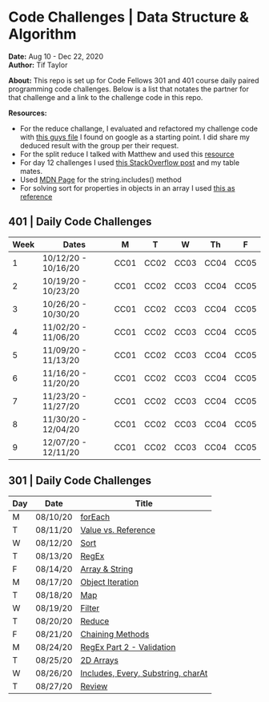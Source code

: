 # Code Challenges | Data Structure & Algorithm 
**Date:** Aug 10 - Dec 22, 2020  
**Author:** Tif Taylor

**About:**
This repo is set up for Code Fellows 301 and 401 course daily paired programming code challenges. Below is a list that notates the partner for that challenge and a link to the challenge code in this repo.

**Resources:**
- For the reduce challange, I evaluated and refactored my challenge code with [this guys file](https://gist.github.com/quangnd/572c6d410cb6512b7f252af0f2eb7cae) I found on google as a starting point. I did share my deduced result with the group per their request. 
- For the split reduce I talked with Matthew and used this [resource](https://dev.to/navi/comment/45bn) 
- For day 12 challenges I used [this StackOverflow post](https://stackoverflow.com/questions/39127989/creating-a-javascript-object-from-two-arrays) and my table mates.
- Used [MDN Page](https://developer.mozilla.org/en-US/docs/Web/JavaScript/Reference/Global_Objects/String/includes) for the string.includes() method
- For solving sort for properties in objects in an array I used [this as reference](https://flaviocopes.com/how-to-sort-array-of-objects-by-property-javascript/)

## 401 | Daily Code Challenges 


Week | Dates | M | T | W | Th | F        
--|--|--|--|--|--|--       
1 | 10/12/20 - 10/16/20 | CC01 | CC02 | CC03 | CC04 | CC05     
2 | 10/19/20 - 10/23/20 | CC01 | CC02 | CC03 | CC04 | CC05     
3 | 10/26/20 - 10/30/20 | CC01 | CC02 | CC03 | CC04 | CC05  
4 | 11/02/20 - 11/06/20 | CC01 | CC02 | CC03 | CC04 | CC05   
5 | 11/09/20 - 11/13/20 | CC01 | CC02 | CC03 | CC04 | CC05   
6 | 11/16/20 - 11/20/20 | CC01 | CC02 | CC03 | CC04 | CC05     
7 | 11/23/20 - 11/27/20 | CC01 | CC02 | CC03 | CC04 | CC05  
8 | 11/30/20 - 12/04/20 | CC01 | CC02 | CC03 | CC04 | CC05  
9 | 12/07/20 - 12/11/20 | CC01 | CC02 | CC03 | CC04 | CC05        


## 301 | Daily Code Challenges

Day | Date | Title 
--|--|--
M | 08/10/20 | [forEach](/code-challenges/for-each/challenges-01.test.js)   
T | 08/11/20 | [Value vs. Reference](/code-challenges/for-each/challenges-02.test.js)   
W | 08/12/20 | [Sort](/code-challenges/for-each/challenges-03.test.js) 
T | 08/13/20 | [RegEx](/code-challenges/for-each/challenges-04.test.js) 
F | 08/14/20 | [Array & String](/code-challenges/for-each/challenges-05.test.js) 
M | 08/17/20 | [Object Iteration](/code-challenges/for-each/challenges-06.test.js)   
T | 08/18/20 | [Map](/code-challenges/for-each/challenges-07.test.js) 
W | 08/19/20 | [Filter](/code-challenges/for-each/challenges-08.test.js)
T | 08/20/20 | [Reduce](/code-challenges/for-each/challenges-09.test.js)       
F | 08/21/20 | [Chaining Methods](/code-challenges/for-each/challenges-10.test.js) 
M | 08/24/20 | [RegEx Part 2 - Validation](/code-challenges/for-each/challenges-11.test.js) 
T | 08/25/20 | [2D Arrays](/code-challenges/for-each/challenges-12.test.js)
W | 08/26/20 | [Includes, Every, Substring, charAt](/code-challenges/for-each/challenges-13.test.js) 
T | 08/27/20 | [Review](/code-challenges/for-each/challenges-14.test.js)   
